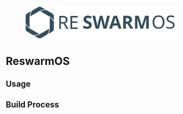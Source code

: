 
<p align="center">
  <a href="https://record-evolution.de/reswarm">
    <img
      alt="reswarm-os.svg"
      src="assets/reswarm-os-1.svg"
      width="400"
    />
  </a>
</p>

# ReswarmOS

## Usage

## Build Process


